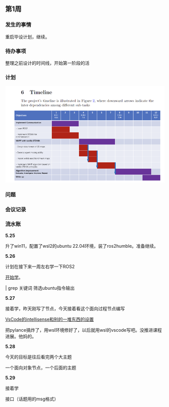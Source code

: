 <!--
 * @Author: “Vehshanaan” 1959180242@qq.com
 * @Date: 2023-05-25 12:57:36
 * @LastEditors: “Vehshanaan” 1959180242@qq.com
 * @LastEditTime: 2023-05-26 16:35:11
 * @FilePath: \Dissertation2022\日志\5.25-6.1.md
 * @Description: 
 * 
 * Copyright (c) 2023 by ${git_name_email}, All Rights Reserved. 
-->
## 第1周


### 发生的事情

重启毕设计划，继续。

### 待办事项

整理之前设计的时间线，开始第一阶段的活

### 计划

![Alt text](images/image.png)


### 问题

### 会议记录

### 流水账

**5.25**

升了win11，配置了wsl2的ubuntu 22.04环境，装了ros2humble。准备继续。

**5.26**

计划在接下来一周左右学一下ROS2

[开始学](https://www.bilibili.com/video/BV1gr4y1Q7j5?p=8&vd_source=af56ed07e3d99d90152bd89c609b3c4b)。

| grep 关键词 筛选ubuntu指令输出



**5.27**

接着学，昨天刚写了节点，今天接着看这个面向过程节点编写

[VsCode的intellisense和别的一堆东西的设置](https://www.youtube.com/watch?v=hf76VY0a5Fk&ab_channel=RoboticsBack-End)

把pylance搞炸了，用wsl环境修好了，以后就用wsl的vscode写吧。没推进课程进展。他妈的。

**5.28**

今天的目标是往后看完两个大主题

一个面向对象节点，一个后面的主题


**5.29**

接着学

接口（话题用的msg格式）

